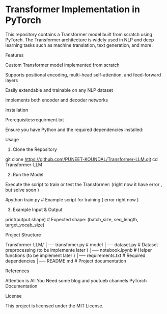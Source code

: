# Transformer Implementation in PyTorch

This repository contains a Transformer model built from scratch using PyTorch. The Transformer architecture is widely used in NLP and deep learning tasks such as machine translation, text generation, and more.

Features

Custom Transformer model implemented from scratch

Supports positional encoding, multi-head self-attention, and feed-forward layers

Easily extendable and trainable on any NLP dataset

Implements both encoder and decoder networks

Installation

Prerequisites:requirment.txt


Ensure you have Python and the required dependencies installed:



Usage

1. Clone the Repository

git clone https://github.com/PUNEET-KOUNDAL/Transformer-LLM.git
cd Transformer-LLM

2. Run the Model

Execute the script to train or test the Transformer: (right now it have error , but solve soon )

#python train.py  # Example script for training ( error right now )

3. Example Input & Output




print(output.shape)  # Expected shape: (batch_size, seq_length, target_vocab_size)

Project Structure

Transformer-LLM/
│── transfomer.py          # model 
│── dataset.py        # Dataset preprocessing (to be implemente later )
│── notebook.ipynb          # Helper functions (to be implement later )
│── requirements.txt  # Required dependencies
│── README.md         # Project documentation

References

Attention is All You Need
some blog and youtueb channels 
PyTorch Documentation

License

This project is licensed under the MIT License.

